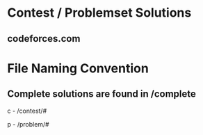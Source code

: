# Contest / Problemset Solutions
## codeforces.com

# File Naming Convention
## Complete solutions are found in /complete
c - /contest/#

p - /problem/#


